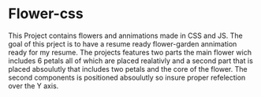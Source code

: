 # Flower-css
This Project contains flowers and annimations made in CSS and JS.  The goal of this prject is to have a resume ready flower-garden annimation ready for my resume.  The projects features two parts the main flower wich includes 6 petals all of which are placed realativly and a second part that is placed absoulutly that includes two petals and the core of the flower.  The second components is positioned absoulutly so insure proper refelection over the Y axis.
